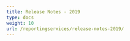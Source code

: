 ```yaml
---
title: Release Notes - 2019
type: docs
weight: 10
url: /reportingservices/release-notes-2019/
---
```




